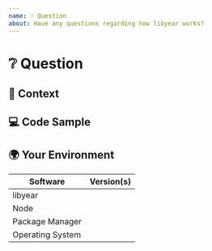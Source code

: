 ```yaml
---
name: ❔ Question
about: Have any questions regarding how libyear works?
---
```


<!---
Thanks for filing an issue 😄 ! Before you submit, please read the following:

Search open/closed issues before submitting since someone might have asked the same thing before!
-->

# ❔ Question

<!--- Provide your question here. -->

## 🔦 Context

<!--- How has this issue affected you? What are you trying to accomplish? -->

<!--- Providing context helps us come up with a solution that is most useful in the real world. -->

## 💻 Code Sample

<!-- If you are seeing an error, please provide a code repository, gist or sample files to reproduce the issue. -->

## 🌍 Your Environment

<!--- Include as many relevant details about the environment you are using. -->

| Software         | Version(s) |
| ---------------- | ---------- |
| libyear          |            |
| Node             |            |
| Package Manager  |            |
| Operating System |            |
